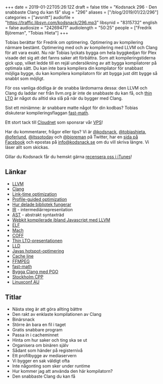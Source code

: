 +++
date = 2019-01-22T05:26:12Z
draft = false
title = "Kodsnack 296 - Den snabbaste Clang du kan få"
slug = "296"
aliases = ["/blog/2019/01/22/296"]
categories = ["avsnitt"]
audiofile = "https://traffic.libsyn.com/kodsnack/296.mp3"
libsynid = "8315732"
english = false
audiosize = "24269471"
audiolength = "50:25"
people = ["Fredrik Björeman", "Tobias Hieta"]
+++

Tobias berättar för Fredrik om optimering. Optimering av kompilering närmare bestämt. Optimering med och av kompilering med LLVM och Clang för att vara exakt. Nu när Tobias lyckats bygga om hela byggkedjan för Plex visade det sig att det fanns saker att förbättra. Som att kompileringstiderna gick upp, vilket ledde till en rejäl undersökning av att bygga kompilatorer på optimala sätt. Du kan inte bara kompilera din kompilator för snabbast möjliga bygge, du kan kompilera kompilatorn för att bygga just ditt bygge så snabbt som möjligt.

För oss vanliga dödliga är de snabba lärdomarna dessa: den LLVM och Clang du laddar ner från llvm.org är inte de snabbaste du kan få, och [thin LTO](https://www.youtube.com/watch?v=p9nH2vZ2mNo) är något du alltid ska slå på när du bygger med Clang.

Sist ett miniämne: är snabbare matte något för din kodbas? Tobias diskuterar kompileringsflaggan [fast-math](https://scicomp.stackexchange.com/questions/20867/what-does-ffast-math-do).

Ett stort tack till [Cloudnet](http://www.cloudnet.se) som sponsrar vår [VPS](http://en.wikipedia.org/wiki/Virtual_private_server)!

Har du kommentarer, frågor eller tips? Vi är [@kodsnack](https://www.twitter.com/kodsnack), [@tobiashieta](https://www.twitter.com/tobiashieta), [@oferlund](https://www.twitter.com/oferlund), [@itssotoday](https://twitter.com/itssotoday) och [@bjoreman](https://www.twitter.com/bjoreman) på Twitter, har en [sida på Facebook](https://www.facebook.com/kodsnack) och epostas på [info@kodsnack.se](mailto:info@kodsnack.se) om du vill skriva längre. Vi läser allt som skickas.

Gillar du Kodsnack får du hemskt gärna [recensera oss i iTunes](http://itunes.apple.com/se/podcast/kodsnack/id561631498?l=en)!

## Länkar ##
* [LLVM](https://en.wikipedia.org/wiki/LLVM)
* [Clang](https://en.wikipedia.org/wiki/Clang)
* [Link-time optimization](https://en.wikipedia.org/wiki/Interprocedural_optimization)
* [Profile-guided optimization](https://en.wikipedia.org/wiki/Profile-guided_optimization)
* [Hur delade bibliotek fungerar](https://kodsnack.se/278/)
* [IR](https://en.wikipedia.org/wiki/Intermediate_representation) - intermediärrepresentation
* [AST](https://en.wikipedia.org/wiki/Abstract_syntax_tree) - abstrakt syntaxträd
* [Webkit kompilerade ibland Javascript med LLVM](https://webkit.org/blog/3362/introducing-the-webkit-ftl-jit/)
* [ELF](https://en.wikipedia.org/wiki/Executable_and_Linkable_Format)
* [Mach](https://en.wikipedia.org/wiki/Mach_%28kernel%29)
* [COFF](https://en.wikipedia.org/wiki/COFF)
* [Thin LTO-presentationen](https://www.youtube.com/watch?v=p9nH2vZ2mNo)
* [LLD](https://lld.llvm.org/)
* [Javas hotspot-optimering](https://stackoverflow.com/questions/7854808/hotspot-jit-optimizations)
* [Cache line](https://stackoverflow.com/questions/3928995/how-do-cache-lines-work)
* [FFMPEG](https://ffmpeg.org/)
* [fast-math](https://scicomp.stackexchange.com/questions/20867/what-does-ffast-math-do)
* [Bygga Clang med PGO](https://llvm.org/docs/HowToBuildWithPGO.html)
* [Stockholm CPP](https://www.meetup.com/StockholmCpp/)
* [Linuxconf AU](https://linux.conf.au/)

## Titlar ##
* Nästa steg är att göra allting bättre
* Den rakt av enklaste kompilationen av Clang
* Binärsnack
* Större än bara en fil i taget
* Gratis snabbare program
* Passa in i cacheminnet
* Hinta om hur saker och ting ska se ut
* Organisera om binären själv
* Sådant som händer på registernivå
* Ett profilbygge av mediaservern
* Vi bygger en sak väldigt ofta
* Inte någonting som sker under runtime
* Hur kommer jag att använda den här kompilatorn?
* Den snabbaste Clang du kan få